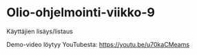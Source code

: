 # Olio-ohjelmointi-viikko-9
Käyttäjien lisäys/listaus

Demo-video löytyy YouTubesta:
https://youtu.be/u70kaCMeams

